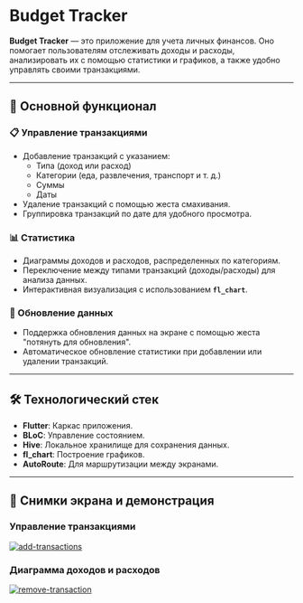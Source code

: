 # Budget Tracker

**Budget Tracker** — это приложение для учета личных финансов. Оно помогает пользователям отслеживать доходы и расходы, анализировать их с помощью статистики и графиков, а также удобно управлять своими транзакциями.

---

## 🚀 Основной функционал

### 📋 Управление транзакциями
- Добавление транзакций с указанием:
  - Типа (доход или расход)
  - Категории (еда, развлечения, транспорт и т. д.)
  - Суммы
  - Даты
- Удаление транзакций с помощью жеста смахивания.
- Группировка транзакций по дате для удобного просмотра.

### 📊 Статистика
- Диаграммы доходов и расходов, распределенных по категориям.
- Переключение между типами транзакций (доходы/расходы) для анализа данных.
- Интерактивная визуализация с использованием **`fl_chart`**.

### 🔄 Обновление данных
- Поддержка обновления данных на экране с помощью жеста "потянуть для обновления".
- Автоматическое обновление статистики при добавлении или удалении транзакций.

---

## 🛠️ Технологический стек

- **Flutter**: Каркас приложения.
- **BLoC**: Управление состоянием.
- **Hive**: Локальное хранилище для сохранения данных.
- **fl_chart**: Построение графиков.
- **AutoRoute**: Для маршрутизации между экранами.

---

## 📱 Снимки экрана и демонстрация

### Управление транзакциями
<a href="https://ibb.co/84tBkcZ"><img src="https://i.ibb.co/84tBkcZ/add-transactions.gif" alt="add-transactions" border="0"></a>

### Диаграмма доходов и расходов
<a href="https://ibb.co/gwpPFhk"><img src="https://i.ibb.co/gwpPFhk/remove-transaction.gif" alt="remove-transaction" border="0"></a>

